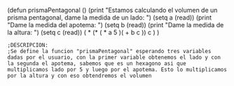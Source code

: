 (defun prismaPentagonal ()
	(print "Estamos calculando el volumen de un prisma pentagonal, dame la medida de un lado: ")
	(setq a (read))
    (print "Dame la medida del apotema: ")
	(setq b (read))
	(print "Dame la medida de la altura: ")
	(setq c (read))
	( * (* ( * a 5 )( + b c )) c )
	)


	;DESCRIPCION:
	;Se define la funcion "prismaPentagonal" esperando tres variables dadas por el usuario, con la primer variable obtenemos el lado y con la segunda el apotema, sabemos que es un hexagono asi que multiplicamos lado por 5 y luego por el apotema. Esto lo multiplicamos por la altura y con eso obtendremos el volumen